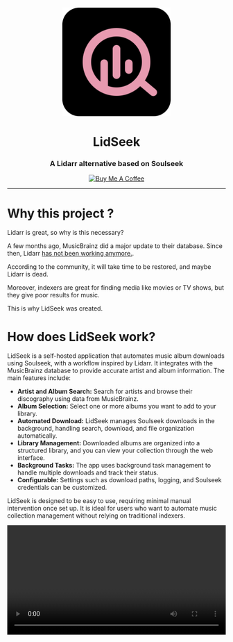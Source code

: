 <p align="center">
  <img src="https://github.com/gwenoleR/LidSeek/raw/main/public/assets/images/logo.svg" width="250" alt="Logo" >
</p>

<h1 align="center">LidSeek</h1>
<h3 align="center">A Lidarr alternative based on Soulseek</h3>

<p align="center">
  <a href="https://www.buymeacoffee.com/gwenoler" target="_blank"><img src="https://cdn.buymeacoffee.com/buttons/v2/default-yellow.png" alt="Buy Me A Coffee" style="height: 40px !important;" ></a>
</p>

---

# Why this project ?

Lidarr is great, so why is this necessary?

A few months ago, MusicBrainz did a major update to their database. Since then, Lidarr [has not been working anymore.](https://www.reddit.com/r/Lidarr/comments/1ktitdq/searching_for_new_artists_failedunable_to).

According to the community, it will take time to be restored, and maybe Lidarr is dead.

Moreover, indexers are great for finding media like movies or TV shows, but they give poor results for music.

This is why LidSeek was created.

# How does LidSeek work?

LidSeek is a self-hosted application that automates music album downloads using Soulseek, with a workflow inspired by Lidarr. It integrates with the MusicBrainz database to provide accurate artist and album information. The main features include:

- **Artist and Album Search:** Search for artists and browse their discography using data from MusicBrainz.
- **Album Selection:** Select one or more albums you want to add to your library.
- **Automated Download:** LidSeek manages Soulseek downloads in the background, handling search, download, and file organization automatically.
- **Library Management:** Downloaded albums are organized into a structured library, and you can view your collection through the web interface.
- **Background Tasks:** The app uses background task management to handle multiple downloads and track their status.
- **Configurable:** Settings such as download paths, logging, and Soulseek credentials can be customized.

LidSeek is designed to be easy to use, requiring minimal manual intervention once set up. It is ideal for users who want to automate music collection management without relying on traditional indexers.

<video controls width="100%"  onloadstart="this.playbackRate = 2.0;">
  <source src="https://github.com/gwenoleR/LidSeek/raw/refs/heads/main/docs/assets/videos/lidseek-showcase.webm" type="video/webm" />

</video>
